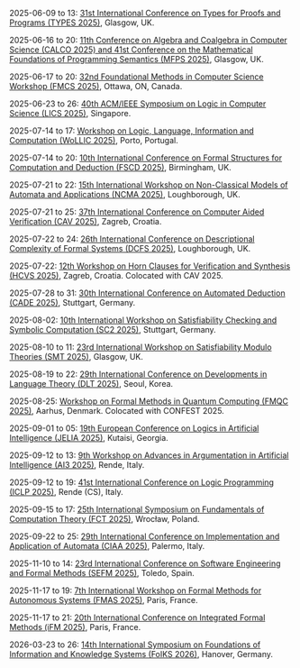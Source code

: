 2025-06-09 to 13: [31st International Conference on Types for Proofs and Programs (TYPES 2025)](https://msp.cis.strath.ac.uk/types2025/ "TYPES 2025 focuses on type theory for proofs and programs, covering dependent types, formal verification, and programming languages. Topics include type-based program synthesis, logical frameworks, and applications in software correctness, emphasizing theoretical programming foundations."), Glasgow, UK.

2025-06-16 to 20: [11th Conference on Algebra and Coalgebra in Computer Science (CALCO 2025) and 41st Conference on the Mathematical Foundations of Programming Semantics (MFPS 2025)](https://coalg.org/calco-mfps-2025/ "This joint conference explores algebra, coalgebra, and programming semantics, focusing on categorical methods, type theory, and formal verification. Topics include program correctness, coalgebraic modeling, and applications in software development, emphasizing mathematical foundations of computer science."), Glasgow, UK.

2025-06-17 to 20: [32nd Foundational Methods in Computer Science Workshop (FMCS 2025)](https://sites.google.com/view/fmcs-ottawa "FMCS 2025 explores foundational methods in computer science, focusing on logic, type theory, and formal semantics. Topics include automated theorem proving, program verification, and applications in software correctness, emphasizing mathematical foundations of computational systems."), Ottawa, ON, Canada.

2025-06-23 to 26: [40th ACM/IEEE Symposium on Logic in Computer Science (LICS 2025)](https://lics.siglog.org/lics25/ "LICS 2025 explores logic in computer science, covering formal methods, type theory, and automated reasoning. Topics include program verification, logical foundations of AI, and applications in software security, emphasizing theoretical logic for computational systems."), Singapore.

2025-07-14 to 17: [Workshop on Logic, Language, Information and Computation (WoLLIC 2025)](https://wollic2025.github.io "WoLLIC 2025 focuses on logic, language, and computation, covering formal semantics, proof theory, and computational linguistics. Topics include automated reasoning, natural language processing, and applications in AI, emphasizing theoretical foundations of logical and linguistic computation."), Porto, Portugal.

2025-07-14 to 20: [10th International Conference on Formal Structures for Computation and Deduction (FSCD 2025)](https://fscd2025.github.io/ "FSCD 2025 focuses on formal structures in computation, covering type theory, rewriting systems, and proof theory. Topics include program verification, automated deduction, and applications in software correctness, emphasizing mathematical foundations of computational and deductive systems."), Birmingham, UK.

2025-07-21 to 22: [15th International Workshop on Non-Classical Models of Automata and Applications (NCMA 2025)](https://www.lboro.ac.uk/departments/compsci/events/ncma-2025/ "NCMA 2025 focuses on non-classical automata, covering quantum automata, membrane computing, and cellular automata. Topics include unconventional computing models, complexity analysis, and applications in bioinformatics, emphasizing theoretical advances in non-standard computational paradigms."), Loughborough, UK.

2025-07-21 to 25: [37th International Conference on Computer Aided Verification (CAV 2025)](https://conferences.i-cav.org/2025/ "CAV 2025 focuses on computer-aided verification, covering model checking, formal methods, and program analysis. Topics include software verification, hardware validation, and applications in AI safety, emphasizing rigorous computational methods for system correctness."), Zagreb, Croatia.

2025-07-22 to 24: [26th International Conference on Descriptional Complexity of Formal Systems (DCFS 2025)](https://www.lboro.ac.uk/departments/compsci/events/dcfs-2025/ "DCFS 2025 focuses on descriptional complexity, covering automata, grammars, and formal languages. Topics include state complexity, succinct representations, and applications in verification and cryptography, emphasizing theoretical measures of complexity in formal computational systems."), Loughborough, UK.

2025-07-22: [12th Workshop on Horn Clauses for Verification and Synthesis (HCVS 2025)](https://www.sci.unich.it/hcvs25/), Zagreb, Croatia. Colocated with CAV 2025.

2025-07-28 to 31: [30th International Conference on Automated Deduction (CADE 2025)](https://www.dhbw-stuttgart.de/cade-30/ "CADE 2025 focuses on automated deduction, covering theorem proving, satisfiability checking, and formal reasoning. Topics include applications in program verification, AI, and cryptography, emphasizing computational tools for automated logical deduction and formal methods."), Stuttgart, Germany.

2025-08-02: [10th International Workshop on Satisfiability Checking and Symbolic Computation (SC2 2025)](https://www.sc-square.org/CSA/workshop10.html "SC2 2025 focuses on satisfiability checking and symbolic computation, covering SAT solvers, algebraic methods, and constraint solving. Topics include applications in verification, cryptography, and AI, emphasizing computational techniques for symbolic and logical problem-solving."), Stuttgart, Germany.

2025-08-10 to 11: [23rd International Workshop on Satisfiability Modulo Theories (SMT 2025)](https://smt-workshop.cs.uiowa.edu/2025/ "SMT 2025 focuses on satisfiability modulo theories, covering constraint solving, SMT solvers, and automated reasoning. Topics include applications in program verification, scheduling, and AI planning, emphasizing computational techniques for logical and constraint-based problem-solving."), Glasgow, UK.

2025-08-19 to 22: [29th International Conference on Developments in Language Theory (DLT 2025)](https://cida.uos.ac.kr/dlt2025/ "DLT 2025 focuses on language theory, covering automata, formal languages, and combinatorics on words. Topics include parsing algorithms, language complexity, and applications in verification and natural language processing, emphasizing theoretical advances in computational linguistics."), Seoul, Korea.

2025-08-25: [Workshop on Formal Methods in Quantum Computing (FMQC 2025)](https://fmqc-workshop.github.io/2025/), Aarhus, Denmark. Colocated with CONFEST 2025.

2025-09-01 to 05: [19th European Conference on Logics in Artificial Intelligence (JELIA 2025)](https://viam.science.tsu.ge/jelia2025/ "JELIA 2025 focuses on logics in AI, covering knowledge representation, non-monotonic reasoning, and argumentation. Topics include applications in automated planning, multi-agent systems, and AI ethics, emphasizing logical foundations for intelligent computational systems and reasoning."), Kutaisi, Georgia.

2025-09-12 to 13: [9th Workshop on Advances in Argumentation in Artificial Intelligence (AI3 2025)](https://sites.google.com/unical.it/ai3-2025 "AI3 2025 explores argumentation in AI, covering argument mining, dialogue systems, and non-monotonic reasoning. Topics include applications in legal reasoning, decision support, and AI ethics, emphasizing logical and computational frameworks for argumentative reasoning in intelligent systems."), Rende, Italy.

2025-09-12 to 19: [41st International Conference on Logic Programming (ICLP 2025)](https://iclp25.demacs.unical.it "ICLP 2025 explores logic programming, covering constraint logic, answer set programming, and knowledge representation. Topics include applications in AI, databases, and verification, emphasizing computational and logical frameworks for declarative programming and reasoning."), Rende (CS), Italy.

2025-09-15 to 17: [25th International Symposium on Fundamentals of Computation Theory (FCT 2025)](https://fct2025.cs.uni.wroc.pl "FCT 2025 focuses on computation theory, covering automata, complexity, and formal languages. Topics include applications in verification, algorithm design, and theoretical AI, emphasizing foundational mathematical and logical frameworks for computational theory and practice."), Wrocław, Poland.

2025-09-22 to 25: [29th International Conference on Implementation and Application of Automata (CIAA 2025)](https://ciaa2025.unipa.it/ "CIAA 2025 focuses on automata theory, covering finite automata, regular expressions, and parsing algorithms. Topics include applications in compiler design, natural language processing, and verification, emphasizing computational and theoretical advances in automata implementation."), Palermo, Italy.

2025-11-10 to 14: [23rd International Conference on Software Engineering and Formal Methods (SEFM 2025)](https://sefm-conference.github.io/2025/), Toledo, Spain.

2025-11-17 to 19: [7th International Workshop on Formal Methods for Autonomous Systems (FMAS 2025)](https://fmasworkshop.github.io/FMAS2025/), Paris, France.

2025-11-17 to 21: [20th International Conference on Integrated Formal Methods (iFM 2025)](https://ifm2025.ens.psl.eu/), Paris, France.

2026-03-23 to 26: [14th International Symposium on Foundations of Information and Knowledge Systems (FoIKS 2026)](https://foiks2026.github.io/ "FoIKS 2026 explores foundations of information and knowledge systems, covering databases, knowledge representation, and reasoning. Topics include applications in AI, data integration, and semantic web, emphasizing theoretical and computational frameworks for managing information and knowledge."), Hanover, Germany.

